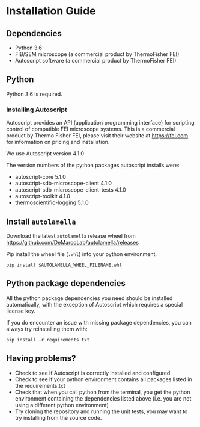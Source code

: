 # Installation Guide

## Dependencies
* Python 3.6
* FIB/SEM microscope (a commercial product by ThermoFisher FEI)
* Autoscript software (a commercial product by ThermoFisher FEI)

## Python
Python 3.6 is required.

### Installing Autoscript
Autoscript provides an API (application programming interface) for scripting
control of compatible FEI microscope systems.
This is a commercial product by Thermo Fisher FEI, please visit their website
at https://fei.com for information on pricing and installation.

We use Autoscript version 4.1.0

The version numbers of the python packages autoscript installs were:
* autoscript-core 5.1.0
* autoscript-sdb-microscope-client 4.1.0
* autoscript-sdb-microscope-client-tests 4.1.0
* autoscript-toolkit 4.1.0
* thermoscientific-logging 5.1.0

## Install `autolamella`
Download the latest `autolamella` release wheel from https://github.com/DeMarcoLab/autolamella/releases

Pip install the wheel file (`.whl`) into your python environment.
```
pip install $AUTOLAMELLA_WHEEL_FILENAME.whl
```

## Python package dependencies
All the python package dependencies you need should be installed automatically,
with the exception of Autoscript which requires a special license key.

If you do encounter an issue with missing package dependencies,
you can always try reinstalling them with:
```
pip install -r requirements.txt
```

## Having problems?
* Check to see if Autoscript is correctly installed and configured.
* Check to see if your python environment contains all packages listed in
the requirements.txt
* Check that when you call python from the terminal, you get the python
environment containing the dependencies listed above
(i.e. you are not using a different python environment)
* Try cloning the repository and running the unit tests,
you may want to try installing from the source code.

